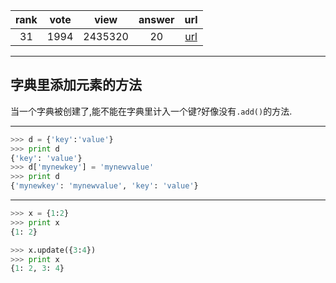 
| rank | vote | view | answer | url |
|:-:|:-:|:-:|:-:|:-:|
|31|1994|2435320|20| [url](http://stackoverflow.com/questions/1024847/add-new-keys-to-a-dictionary) |
***

## 字典里添加元素的方法

当一个字典被创建了,能不能在字典里计入一个键?好像没有`.add()`的方法.

***

```python
>>> d = {'key':'value'}
>>> print d
{'key': 'value'}
>>> d['mynewkey'] = 'mynewvalue'
>>> print d
{'mynewkey': 'mynewvalue', 'key': 'value'}
```

***

```python
>>> x = {1:2}
>>> print x
{1: 2}

>>> x.update({3:4})
>>> print x
{1: 2, 3: 4}
```